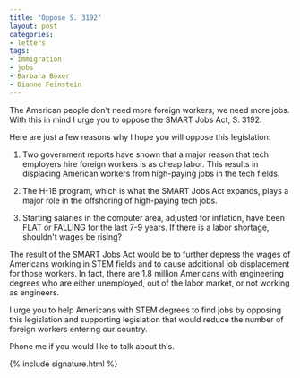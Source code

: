 ```yaml
---
title: "Oppose S. 3192"
layout: post
categories:
- letters
tags:
- immigration
- jobs
- Barbara Boxer
- Dianne Feinstein
---
```


The American people don't need more foreign workers; we need more jobs. With this in mind I urge you to oppose the SMART Jobs Act, S. 3192.

Here are just a few reasons why I hope you will oppose this legislation:

1. Two government reports have shown that a major reason that tech employers hire foreign workers is as cheap labor. This results in displacing American workers from high-paying jobs in the tech fields.

2. The H-1B program, which is what the SMART Jobs Act expands, plays a major role in the offshoring of high-paying tech jobs.

3. Starting salaries in the computer area, adjusted for inflation, have been FLAT or FALLING for the last 7-9 years. If there is a labor shortage, shouldn't wages be rising?

The result of the SMART Jobs Act would be to further depress the wages of Americans working in STEM fields and to cause additional job displacement for those workers. In fact, there are 1.8 million Americans with engineering degrees who are either unemployed, out of the labor market, or not working as engineers.

I urge you to help Americans with STEM degrees to find jobs by opposing this legislation and supporting legislation that would reduce the number of foreign workers entering our country.

Phone me if you would like to talk about this.

{% include signature.html %}
